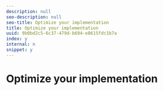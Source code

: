 ```yaml
---
description: null
seo-description: null
seo-title: Optimize your implementation
title: Optimize your implementation
uuid: 9b0bd2c5-6c37-479d-b694-e8615fdc1b7a
index: y
internal: n
snippet: y
---
```


# Optimize your implementation

